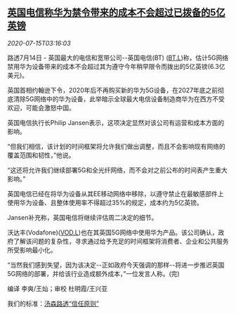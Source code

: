 <!--1594785198000-->
[英国电信称华为禁令带来的成本不会超过已拨备的5亿英镑](https://cn.reuters.com/article/uk-bt-huawei-5g-cost-0715-idCNKCS24G0B7)
------

<div><i>2020-07-15T03:16:03</i></div><div class="StandardArticleBody_body"><p>路透7月14日 - 英国最大的电信和宽带公司--英国电信(BT) (<span id="symbol_BT.L_0"><a href="//www.reuters.com/companies/BT.L">BT.L</a></span>)称，估计5G网络禁用华为设备带来的成本不会超过其为遵守今年稍早限令而拨出的5亿英镑(6.3亿美元)。 </p><p>英国首相约翰逊下令，2020年后不再购买新的华为5G设备，在2027年底之前彻底清除5G网络中的华为设备，此举暗示全球最大电信设备制造商华为在西方不受欢迎，可能会激怒中国。 </p><p>英国电信执行长Philip Jansen表示，这项决定显然对该公司有运营和成本方面的影响。 </p><p>“但我们相信，该计划的时间框架将允许我们做出调整，而且不会影响现有网络的覆盖范围和韧性，”他说。 </p><p>“这还将允许我们继续部署5G和全光纤网络，而不会对之前公布的时间表产生重大影响。” </p><p>英国电信已经在将华为设备从其EE移动网络中移除，以遵守禁止在最敏感部件上使用华为设备、且整体使用率不得超过35%的规定，成本约为5亿英镑。 </p><p>Jansen补充称，英国电信将继续评估周二决定的细节。 </p><p>沃达丰(Vodafone)(<span id="symbol_VOD.L_1"><a href="//www.reuters.com/companies/VOD.L">VOD.L</a></span>)也在其英国5G网络中使用华为产品。该公司确认，政府了解该问题的复杂性，寻求通过给予充足的时间框架将消费者、企业和公共服务所受影响最小化。 </p><p>“当然我们感到失望，因为该决定--正如政府今天强调的那样--将进一步推迟英国5G网络的部署，并给该行业造成额外成本，”一位发言人称。(完) </p><div class="Attribution_container"><div class="Attribution_attribution"><p class="Attribution_content">编译 李爽/王灿；审校 杜明霞/王兴亚 </p></div></div><div class="StandardArticleBody_trustBadgeContainer"><span class="StandardArticleBody_trustBadgeTitle">我们的标准：</span><span class="trustBadgeUrl"><a href="https://www.thomsonreuters.cn/content/dam/openweb/documents/pdf/china/brochures/about-us-1.pdf">汤森路透“信任原则”</a></span></div></div>
